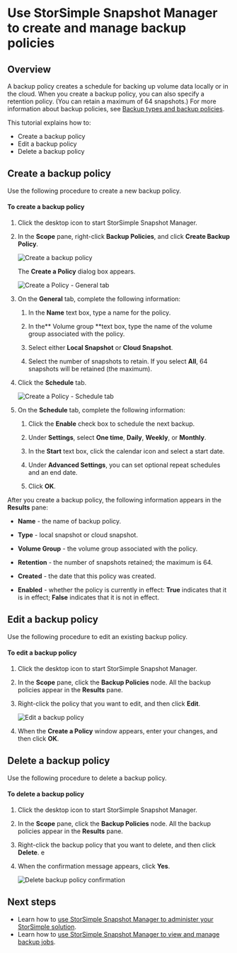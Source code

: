 <properties 
   pageTitle="StorSimple Snapshot Manager backup policies | Windows Azure"
   description="Describes how to use the StorSimple Snapshot Manager MMC snap-in to create and manage the backup policies that control scheduled backups."
   services="storsimple"
   documentationCenter="NA"
   authors="SharS"
   manager="carolz"
   editor="" />
<tags
	ms.service="storsimple"
	ms.date="09/15/2015"
	wacn.date=""/>

# Use StorSimple Snapshot Manager to create and manage backup policies

## Overview

A backup policy creates a schedule for backing up volume data locally or in the cloud. When you create a backup policy, you can also specify a retention policy. (You can retain a maximum of 64 snapshots.) For more information about backup policies, see [Backup types and backup policies](/documentation/articles/storsimple-what-is-snapshot-manager#backup-types-and-backup-policies).

This tutorial explains how to:

- Create a backup policy 
- Edit a backup policy 
- Delete a backup policy 

## Create a backup policy

Use the following procedure to create a new backup policy.

#### To create a backup policy

1. Click the desktop icon to start StorSimple Snapshot Manager.

2. In the **Scope** pane, right-click **Backup Policies**, and click **Create Backup Policy**.

    ![Create a backup policy](./media/storsimple-snapshot-manager-manage-backup-policies/HCS_SSM_Create_BU_policy.png)

    The **Create a Policy** dialog box appears. 

    ![Create a Policy - General tab](./media/storsimple-snapshot-manager-manage-backup-policies/HCS_SSM_Create_policy_general.png)

3. On the **General** tab, complete the following information:

   1. In the **Name** text box, type a name for the policy.

   2. In the** Volume group **text box, type the name of the volume group associated with the policy.

   3. Select either **Local Snapshot** or **Cloud Snapshot**.

   4. Select the number of snapshots to retain. If you select **All**, 64 snapshots will be retained (the maximum). 

4. Click the **Schedule** tab.

    ![Create a Policy - Schedule tab](./media/storsimple-snapshot-manager-manage-backup-policies/HCS_SSM_Create_policy_schedule.png)

5. On the **Schedule** tab, complete the following information: 

   1. Click the **Enable** check box to schedule the next backup.

   2. Under **Settings**, select **One time**, **Daily**, **Weekly**, or **Monthly**. 

   3. In the **Start** text box, click the calendar icon and select a start date.

   4. Under **Advanced Settings**, you can set optional repeat schedules and an end date.

   5. Click **OK**.

After you create a backup policy, the following information appears in the **Results** pane:

- **Name** - the name of backup policy.

- **Type** - local snapshot or cloud snapshot.

- **Volume Group** - the volume group associated with the policy.

- **Retention** - the number of snapshots retained; the maximum is 64.

- **Created** - the date that this policy was created.

- **Enabled** - whether the policy is currently in effect: **True** indicates that it is in effect; **False** indicates that it is not in effect. 

## Edit a backup policy

Use the following procedure to edit an existing backup policy.

#### To edit a backup policy

1. Click the desktop icon to start StorSimple Snapshot Manager. 

2. In the **Scope** pane, click the **Backup Policies** node. All the backup policies appear in the **Results** pane. 

3. Right-click the policy that you want to edit, and then click **Edit**. 

    ![Edit a backup policy](./media/storsimple-snapshot-manager-manage-backup-policies/HCS_SSM_Edit_BU_policy.png) 

4. When the **Create a Policy** window appears, enter your changes, and then click **OK**. 

## Delete a backup policy

Use the following procedure to delete a backup policy.

#### To delete a backup policy

1. Click the desktop icon to start StorSimple Snapshot Manager. 

2. In the **Scope** pane, click the **Backup Policies** node. All the backup policies appear in the **Results** pane. 

3. Right-click the backup policy that you want to delete, and then click **Delete**. 
e
4. When the confirmation message appears, click **Yes**.

    ![Delete backup policy confirmation](./media/storsimple-snapshot-manager-manage-backup-policies/HCS_SSM_Delete_BU_policy.png)

## Next steps

- Learn how to [use StorSimple Snapshot Manager to administer your StorSimple solution](/documentation/articles/storsimple-snapshot-manager-admin).
- Learn how to [use StorSimple Snapshot Manager to view and manage backup jobs](/documentation/articles/storsimple-snapshot-manager-manage-backup-jobs).